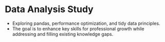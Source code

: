 # Data Analysis Study
 - Exploring pandas, performance optimization, and tidy data principles.
 - The goal is to enhance key skills for professional growth while addressing and filling existing knowledge gaps.
